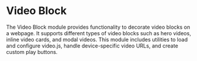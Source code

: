 # Video Block

The Video Block module provides functionality to decorate video blocks on a webpage. It supports different types of video blocks such as hero videos, inline video cards, and modal videos. This module includes utilities to load and configure video.js, handle device-specific video URLs, and create custom play buttons.

